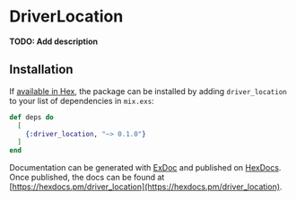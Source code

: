 # DriverLocation

**TODO: Add description**

## Installation

If [available in Hex](https://hex.pm/docs/publish), the package can be installed
by adding `driver_location` to your list of dependencies in `mix.exs`:

```elixir
def deps do
  [
    {:driver_location, "~> 0.1.0"}
  ]
end
```

Documentation can be generated with [ExDoc](https://github.com/elixir-lang/ex_doc)
and published on [HexDocs](https://hexdocs.pm). Once published, the docs can
be found at [https://hexdocs.pm/driver_location](https://hexdocs.pm/driver_location).

